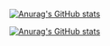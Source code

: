 [![Anurag's GitHub stats](https://github-readme-stats.vercel.app/api?username=ShallowFeather)](https://github.com/anuraghazra/github-readme-stats)

[![Anurag's GitHub stats](https://github-readme-stats.vercel.app/api?username=ShallowFeather&show_icons=true&theme=radical)](https://github.com/anuraghazra/github-readme-stats)
